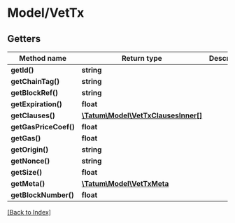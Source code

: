# Model/VetTx

## Getters

Method name | Return type | Description | Notes
------------ | ------------- | ------------- | -------------
**getId()** | **string** |  | [optional]
**getChainTag()** | **string** |  | [optional]
**getBlockRef()** | **string** |  | [optional]
**getExpiration()** | **float** |  | [optional]
**getClauses()** | [**\Tatum\Model\VetTxClausesInner[]**](VetTxClausesInner.md) |  | [optional]
**getGasPriceCoef()** | **float** |  | [optional]
**getGas()** | **float** |  | [optional]
**getOrigin()** | **string** |  | [optional]
**getNonce()** | **string** |  | [optional]
**getSize()** | **float** |  | [optional]
**getMeta()** | [**\Tatum\Model\VetTxMeta**](VetTxMeta.md) |  | [optional]
**getBlockNumber()** | **float** |  | [optional]

[[Back to Index]](../index.md)
